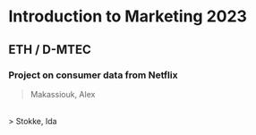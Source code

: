 # Introduction to Marketing 2023
## ETH / D-MTEC

### Project on consumer data from Netflix

> Makassiouk, Alex
<br>
> Stokke, Ida

